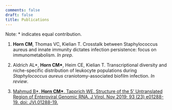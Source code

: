 ```yaml
---
comments: false
draft: false
title: Publications
---
```

Note: * indicates equal contribution.

1.	**Horn CM**, Thomas VC, Kielian T. Crosstalk between Staphylococcus aureus and innate immunity dictates infection persistence: focus on immunometabolism. *In prep*.

2.	Aldrich AL\*, **Horn CM\***, Heim CE, Kielian T. Transcriptional diversity and niche-specific distribution of leukocyte populations during *Staphylococcus aureus* craniotomy-associated biofilm infection. *In review*.

3.	[Mahmud B\*, **Horn CM\***, Tapprich WE. Structure of the 5’ Untranslated Region of Enteroviral Genomic RNA. J Virol. Nov 2019; 93 (23) e01288-19. doi: JVI.01288-19.](https://jvi.asm.org/content/93/23/e01288-19)
